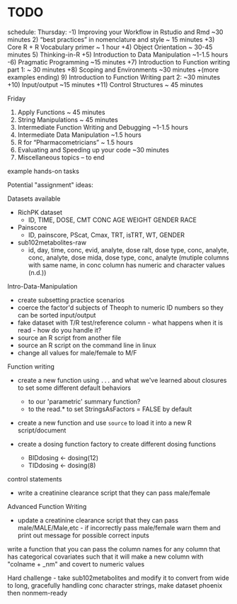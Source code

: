 TODO
====================

schedule:
Thursday:
-1) Improving your Workflow in Rstudio and Rmd ~30 minutes
2) “best practices” in nomenclature and style ~ 15 minutes
+3) Core R + R Vocabulary primer ~ 1 hour
+4) Object Orientation ~ 30-45 minutes
5) Thinking-in-R
+5) Introduction to Data Manipulation ~1-1.5 hours
-6) Pragmatic Programming ~15 minutes
+7) Introduction to Function writing part 1: ~ 30 minutes
+8) Scoping and Environments ~30 minutes
+(more examples ending) 9) Introduction to Function Writing part 2: ~30 minutes
+10) Input/output ~15 minutes
+11) Control Structures ~ 45 minutes

Friday
1. Apply Functions ~ 45 minutes
2. String Manipulations ~ 45 minutes
3. Intermediate Function Writing and Debugging ~1-1.5 hours
4. Intermediate Data Manipulation ~1.5 hours
5. R for “Pharmacometricians” ~ 1.5 hours
6. Evaluating and Speeding up your code ~30 minutes
7. Miscellaneous topics – to end

example hands-on tasks


Potential "assignment" ideas:

Datasets available
* RichPK dataset
    * ID, TIME, DOSE, CMT CONC AGE WEIGHT GENDER RACE
* Painscore
    * ID, painscore, PScat, Cmax, TRT, isTRT, WT, GENDER
* sub102metabolites-raw
    * id, day, time, conc, evid, analyte, dose ralt, dose type, conc, analyte, conc, analyte, dose mida, dose type, conc, analyte (mutiple columns with same name, in conc column has numeric and character values (n.d.))

Intro-Data-Manipulation 
- create subsetting practice scenarios
- coerce the factor'd subjects of Theoph to numeric ID numbers so they can be sorted
input/output
- fake dataset with T/R test/reference column - what happens when it is read - how do you handle it?
- source an R script from another file
- source an R script on the command line in linux
- change all values for male/female to M/F


Function writing
- create a new function using `...` and what we've learned about closures to set some different default behaviors
    - to our 'parametric' summary function? 
    - to the read.* to set StringsAsFactors = FALSE by default

- create a new function and use `source` to load it into a new R script/document

- create a dosing function factory to create different dosing functions
    - BIDdosing <- dosing(12)
    - TIDdosing <- dosing(8)

control statements
- write a creatinine clearance script that they can pass male/female


Advanced Function Writing
- update a creatinine clearance script that they can pass male/MALE/Male,etc - if incorrectly pass male/female warn them and print out message for possible correct inputs



write a function that you can pass the column names for any column that has categorical covariates such that it will make a new column with "colname + _nm" and covert to numeric values



Hard challenge - take sub102metabolites and modify it to convert from wide to long, gracefully handling conc character strings, make dataset phoenix then nonmem-ready
